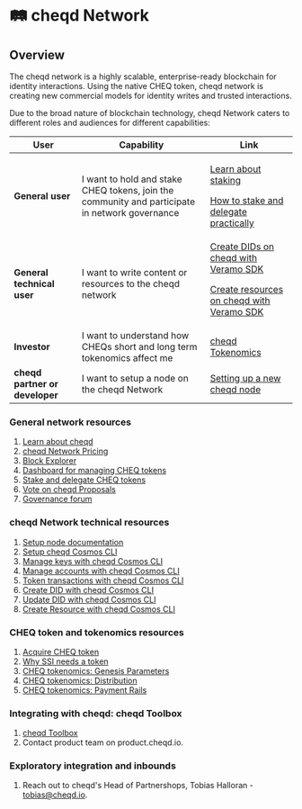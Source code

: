 # 🛤 cheqd Network

## Overview

The cheqd network is a highly scalable, enterprise-ready blockchain for identity interactions. Using the native CHEQ token, cheqd network is creating new commercial models for identity writes and trusted interactions.&#x20;

Due to the broad nature of blockchain technology, cheqd Network caters to different roles and audiences for different capabilities:

| User                           | Capability                                                                                     | Link                                                                                                                                                                                                                                                                                                                                        |
| ------------------------------ | ---------------------------------------------------------------------------------------------- | ------------------------------------------------------------------------------------------------------------------------------------------------------------------------------------------------------------------------------------------------------------------------------------------------------------------------------------------- |
| **General user**               | I want to hold and stake CHEQ tokens, join the community and participate in network governance | </a></p> [Learn about staking](https://learn.cheqd.io/overview/intro-to-defi-aspects-of-cheqd/what-is-staking-and-delegation)</a></p> [How to stake and delegate practically](https://learn.cheqd.io/getting-set-up-on-cheqd/how-to-stake)</a></p>                                                                               |
| **General technical user**     | I want to write content or resources to the cheqd network                                      | [Create DIDs on cheqd with Veramo SDK](https://docs.cheqd.io/identity/building-decentralized-identity-apps/veramo-sdk-for-cheqd/did-operations)</a></p> [Create resources on cheqd with Veramo SDK](https://docs.cheqd.io/identity/building-decentralized-identity-apps/veramo-sdk-for-cheqd/create-a-resource)</a></p> |
| **Investor**                   | I want to understand how CHEQs short and long term tokenomics affect me                        | [cheqd Tokenomics](https://learn.cheqd.io/overview/tokenomics)                                                                                                                                                                                                                                                                              |
| **cheqd partner or developer** | I want to setup a node on the cheqd Network                                                    | [Setting up a new cheqd node](https://docs.cheqd.io/node/getting-started/setup-and-configure)                                                                                                                                                                                                                                                          |

### General network resources

1. [Learn about cheqd](https://learn.cheqd.io/)
2. [cheqd Network Pricing](../../essentials/why-cheqd/pricing.md)
3. [Block Explorer](https://explorer.cheqd.io/)
4. [Dashboard for managing CHEQ tokens](https://cheqd.omniflix.co/)
5. [Stake and delegate CHEQ tokens](https://learn.cheqd.io/overview/intro-to-defi-aspects-of-cheqd/what-is-staking-and-delegation)
6. [Vote on cheqd Proposals](https://learn.cheqd.io/getting-set-up-on-cheqd/how-to-vote)
7. [Governance forum](https://commonwealth.im/cheqd)

### cheqd Network technical resources

1. [Setup node documentation](https://docs.cheqd.io/node)
2. [Setup cheqd Cosmos CLI](https://docs.cheqd.io/node/getting-started/cheqd-cli)
3. [Manage keys with cheqd Cosmos CLI](https://docs.cheqd.io/node/getting-started/cheqd-cli/cheqd-cli-key-management)
4. [Manage accounts with cheqd Cosmos CLI](https://docs.cheqd.io/node/getting-started/cheqd-cli/cheqd-cli-accounts)
5. [Token transactions with cheqd Cosmos CLI](https://docs.cheqd.io/node/getting-started/cheqd-cli/cheqd-cli-token-transactions)
6. [Create DID with cheqd Cosmos CLI](https://docs.cheqd.io/identity/advanced-features-and-alternatives/cheqd-cosmos-cli-for-identity)
7. [Update DID with cheqd Cosmos CLI](https://docs.cheqd.io/identity/ledger-identity/decentralized-identifiers/update-and-manage-did-document)
8. [Create Resource with cheqd Cosmos CLI](https://docs.cheqd.io/identity/tutorials/on-ledger-resources)

### CHEQ token and tokenomics resources

1. [Acquire CHEQ token](https://cheqd.io/buy)
2. [Why SSI needs a token](https://cheqd.io/blog/why-self-sovereign-identity-needs-a-token-an-expanded-version)
3. [CHEQ tokenomics: Genesis Parameters](https://learn.cheqd.io/overview/tokenomics/tokenomics-part-1)
4. [CHEQ tokenomics: Distribution](https://learn.cheqd.io/overview/tokenomics/tokenomics-part-2)
5. [CHEQ tokenomics: Payment Rails](https://learn.cheqd.io/overview/tokenomics/tokenomics-part-3)

### Integrating with cheqd: cheqd Toolbox

1. [cheqd Toolbox](tooling/README.md)
2. Contact product team on product.cheqd.io.

### Exploratory integration and inbounds

1. Reach out to cheqd's Head of Partnershops, Tobias Halloran - tobias@cheqd.io.
